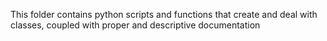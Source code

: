 This folder contains python scripts and functions that create and deal with classes, coupled with proper and descriptive documentation
